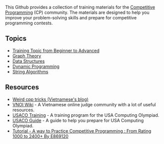 This Github provides a collection of training materials for the [Competitive Programming](https://en.wikipedia.org/wiki/Competitive_programming) (CP) community. The materials are designed to help you improve your problem-solving skills and prepare for competitive programming contests.

## Topics
- [Training Topic from Beginner to Advanced](training-topic/README.md)
- [Graph Theory](graphs/README.md)
- [Data Structures](data-structures/README.md)
- [Dynamic Programming](dynamic-programming/README.md)
- [String Algorithms](string-algorithms/README.md)

<!--
- [Mathematics](mathematics/README.md)
- [Techniques](techniques/README.md)
- [Tips and Tricks](tips-and-tricks/README.md)
- [Miscellaneous](miscellaneous/README.md) -->


## Resources
- [Weird cpp tricks (Vietnamese's blog)](https://leduythuccs.github.io/2021-03-28-Weird-cpp-tricks/)
- [VNOI Wiki](https://wiki.vnoi.info/) - A Vietnamese online judge community with a lot of useful resources.
- [USACO Training](http://train.usaco.org/usacogate) - A training program for the USA Computing Olympiad.
- [USACO Guide](https://usaco.guide/) - A guide to help you prepare for USA Computing Olympiad.
- [Tutorial - A way to Practice Competitive Programming : From Rating 1000 to 2400+ By E869120](https://codeforces.com/blog/entry/66909)

<!-- - [Books](books/README.md)
- [Courses](courses/README.md)
- [Practice Websites](practice-websites/README.md) -->
